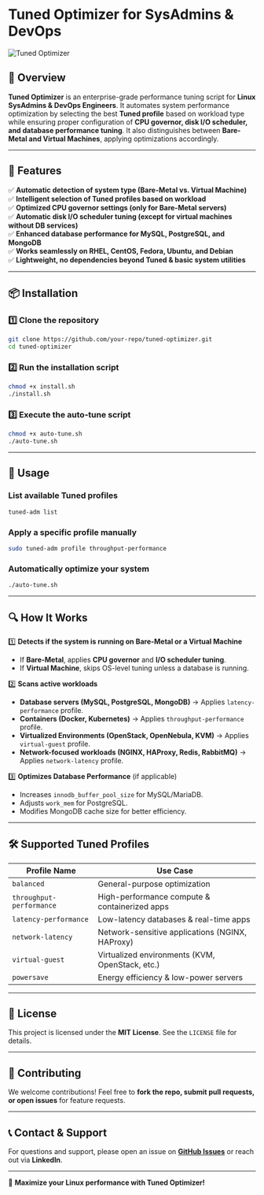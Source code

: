# Tuned Optimizer for SysAdmins & DevOps

![Tuned Optimizer](https://upload.wikimedia.org/wikipedia/commons/thumb/3/3a/Tuned_Logo.svg/120px-Tuned_Logo.svg.png)

## 🚀 Overview
**Tuned Optimizer** is an enterprise-grade performance tuning script for **Linux SysAdmins & DevOps Engineers**. It automates system performance optimization by selecting the best **Tuned profile** based on workload type while ensuring proper configuration of **CPU governor, disk I/O scheduler, and database performance tuning**. It also distinguishes between **Bare-Metal and Virtual Machines**, applying optimizations accordingly.

---

## 🎯 Features
✅ **Automatic detection of system type (Bare-Metal vs. Virtual Machine)**  
✅ **Intelligent selection of Tuned profiles based on workload**  
✅ **Optimized CPU governor settings (only for Bare-Metal servers)**  
✅ **Automatic disk I/O scheduler tuning (except for virtual machines without DB services)**  
✅ **Enhanced database performance for MySQL, PostgreSQL, and MongoDB**  
✅ **Works seamlessly on RHEL, CentOS, Fedora, Ubuntu, and Debian**  
✅ **Lightweight, no dependencies beyond Tuned & basic system utilities**  

---

## 📦 Installation
### **1️⃣ Clone the repository**
```bash
git clone https://github.com/your-repo/tuned-optimizer.git
cd tuned-optimizer
```

### **2️⃣ Run the installation script**
```bash
chmod +x install.sh
./install.sh
```

### **3️⃣ Execute the auto-tune script**
```bash
chmod +x auto-tune.sh
./auto-tune.sh
```

---

## 🔧 Usage
### **List available Tuned profiles**
```bash
tuned-adm list
```

### **Apply a specific profile manually**
```bash
sudo tuned-adm profile throughput-performance
```

### **Automatically optimize your system**
```bash
./auto-tune.sh
```

---

## 🔍 How It Works
1️⃣ **Detects if the system is running on Bare-Metal or a Virtual Machine**
- If **Bare-Metal**, applies **CPU governor** and **I/O scheduler tuning**.
- If **Virtual Machine**, skips OS-level tuning unless a database is running.

2️⃣ **Scans active workloads**
- **Database servers (MySQL, PostgreSQL, MongoDB)** → Applies `latency-performance` profile.
- **Containers (Docker, Kubernetes)** → Applies `throughput-performance` profile.
- **Virtualized Environments (OpenStack, OpenNebula, KVM)** → Applies `virtual-guest` profile.
- **Network-focused workloads (NGINX, HAProxy, Redis, RabbitMQ)** → Applies `network-latency` profile.

3️⃣ **Optimizes Database Performance** (if applicable)
- Increases `innodb_buffer_pool_size` for MySQL/MariaDB.
- Adjusts `work_mem` for PostgreSQL.
- Modifies MongoDB cache size for better efficiency.

---

## 🛠 Supported Tuned Profiles
| Profile Name               | Use Case |
|----------------------------|------------------------------------------------|
| `balanced`                 | General-purpose optimization                 |
| `throughput-performance`   | High-performance compute & containerized apps |
| `latency-performance`      | Low-latency databases & real-time apps       |
| `network-latency`         | Network-sensitive applications (NGINX, HAProxy) |
| `virtual-guest`           | Virtualized environments (KVM, OpenStack, etc.) |
| `powersave`               | Energy efficiency & low-power servers         |

---

## 📜 License
This project is licensed under the **MIT License**. See the `LICENSE` file for details.

---

## 📢 Contributing
We welcome contributions! Feel free to **fork the repo, submit pull requests, or open issues** for feature requests.

---

## 📞 Contact & Support
For questions and support, please open an issue on **[GitHub Issues](https://github.com/your-repo/tuned-optimizer/issues)** or reach out via **LinkedIn**.

---

🚀 **Maximize your Linux performance with Tuned Optimizer!**
